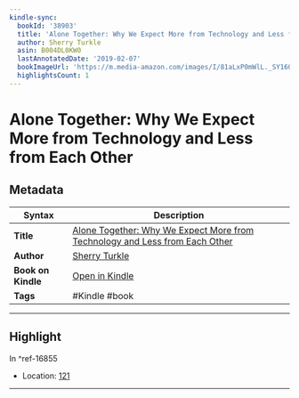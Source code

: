 ```yaml
---
kindle-sync:
  bookId: '38903'
  title: 'Alone Together: Why We Expect More from Technology and Less from Each Other'
  author: Sherry Turkle
  asin: B004DL0KW0
  lastAnnotatedDate: '2019-02-07'
  bookImageUrl: 'https://m.media-amazon.com/images/I/81aLxP0mWlL._SY160.jpg'
  highlightsCount: 1
---
```

# Alone Together: Why We Expect More from Technology and Less from Each Other

## Metadata

| Syntax | Description |
| ---------- | ---------- |
| **Title** | [Alone Together: Why We Expect More from Technology and Less from Each Other](https://www.amazon.com/dp/B004DL0KW0) |
| **Author** | [Sherry Turkle](https://www.amazon.com/Sherry-Turkle/e/B000APEFSI/ref=dp_byline_cont_ebooks_1) |
| **Book on Kindle** | <a href="kindle://book?action=open&asin=B004DL0KW0" target="_blank">Open in Kindle</a> |
| **Tags** | #Kindle #book |

---

## Highlight

In ^ref-16855

- Location: [121](kindle://book?action=open&asin=B004DL0KW0&location=121)

---

